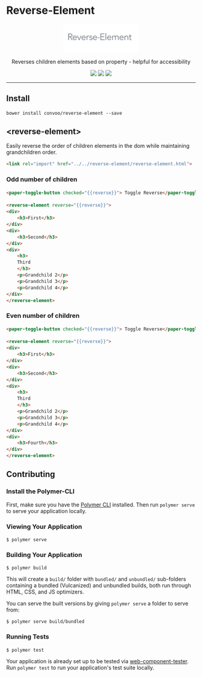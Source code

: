 # Reverse-Element

<p align="center">
  <img alt="reverse-element" src="ReverseElement.png" width="200">
</p>

<p align="center">
Reverses children elements based on property - helpful for accessibility
</p>

<p align="center">
  <a href="https://beta.webcomponents.org/element/convoo/reverse-element"><img src="https://img.shields.io/badge/webcomponents.org-published-blue.svg"></a>
  <a href="https://gitter.im/convoo/General"><img src="https://img.shields.io/badge/gitter-join%20chat-brightgreen.svg"></a>
  <a href="http://waffle.io/convoo/roadmap"><img src="https://badge.waffle.io/convoo/reverse-element.svg?label=In%20Progress&title=In%20Progress"></a>
</p>

---

## Install

```
bower install convoo/reverse-element --save
```

## \<reverse-element\>

Easily reverse the order of children elements in the dom while maintaining grandchildren order.

```html
<link rel="import" href="../../reverse-element/reverse-element.html">
```

### Odd number of children
<!--
```
<custom-element-demo>
    <template>
        <link rel="import" href="../paper-toggle-button/paper-toggle-button.html">
        <link rel="import" href="reverse-element.html">
        <div>
            <template is="dom-bind">
                <next-code-block></next-code-block>
            </template>
        </div>Ï
    </template>
</custom-element-demo>
```
-->
```html
<paper-toggle-button checked="{{reverse}}"> Toggle Reverse</paper-toggle-button>

<reverse-element reverse="{{reverse}}">
<div>
    <h3>First</h3>
</div>
<div>
    <h3>Second</h3>
</div>
<div>
    <h3>
    Third
    </h3>
    <p>Grandchild 2</p>
    <p>Grandchild 3</p>
    <p>Grandchild 4</p>
</div>
</reverse-element>
```

### Even number of children

<!--
```
<custom-element-demo>
    <template>
        <link rel="import" href="../paper-toggle-button/paper-toggle-button.html">
        <link rel="import" href="reverse-element.html">
        <div>
            <template is="dom-bind">
                <next-code-block></next-code-block>
            </template>
        </div>Ï
    </template>
</custom-element-demo>
```
-->
```html
<paper-toggle-button checked="{{reverse}}"> Toggle Reverse</paper-toggle-button>

<reverse-element reverse="{{reverse}}">
<div>
    <h3>First</h3>
</div>
<div>
    <h3>Second</h3>
</div>
<div>
    <h3>
    Third
    </h3>
    <p>Grandchild 2</p>
    <p>Grandchild 3</p>
    <p>Grandchild 4</p>
</div>
<div>
    <h3>Fourth</h3>
</div>
</reverse-element>
```

## Contributing

### Install the Polymer-CLI

First, make sure you have the [Polymer CLI](https://www.npmjs.com/package/polymer-cli) installed. Then run `polymer serve` to serve your application locally.

### Viewing Your Application

```
$ polymer serve
```

### Building Your Application

```
$ polymer build
```

This will create a `build/` folder with `bundled/` and `unbundled/` sub-folders
containing a bundled (Vulcanized) and unbundled builds, both run through HTML,
CSS, and JS optimizers.

You can serve the built versions by giving `polymer serve` a folder to serve
from:

```
$ polymer serve build/bundled
```

### Running Tests

```
$ polymer test
```

Your application is already set up to be tested via [web-component-tester](https://github.com/Polymer/web-component-tester). Run `polymer test` to run your application's test suite locally.
